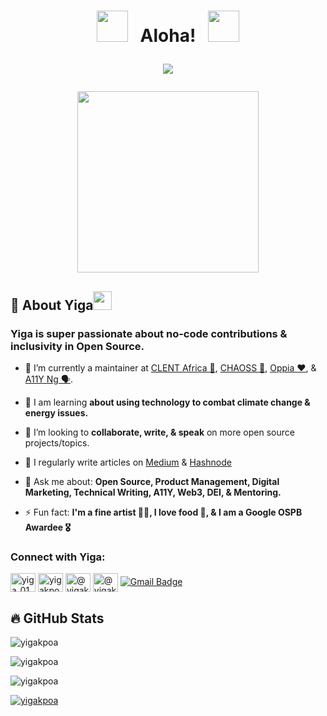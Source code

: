 <h1 align="center"> <img src="https://user-images.githubusercontent.com/74038190/213844263-a8897a51-32f4-4b3b-b5c2-e1528b89f6f3.png" width="50px" /> &nbsp; Aloha! &nbsp; <img src="https://user-images.githubusercontent.com/74038190/213844263-a8897a51-32f4-4b3b-b5c2-e1528b89f6f3.png" width="50px" />

<!-- Animation Typing -->

<p align="center">
  <a href="https://github.com/DenverCoder1/readme-typing-svg"><img src="https://readme-typing-svg.herokuapp.com?font=Fira+Code&pause=1100&width=500&lines=I'm+Yigakpoa+Samuel.;I'm+a+Mentor,+Project+Manager,+DEI+ADV.;"></a>
</p>

<!-- Animation Typing: END -->

<!--Image Gif-->
<img  src="https://cdn.dribbble.com/users/4055494/screenshots/15215756/media/d2b66c4ca0192aa26d103448b3d1518b.gif" height="290px" align="center" />

<!-- Image Gif: END -->


<!-- About me section -->

<h2>🥁 About Yiga<img src = "https://raw.githubusercontent.com/MartinHeinz/MartinHeinz/master/wave.gif" width = 30px></h2>

<h3 align="left">Yiga is super passionate about no-code contributions & inclusivity in Open Source.</h3>

- 🔭 I’m currently a maintainer at [CLENT Africa 🚀](https://github.com/clentafrica), [CHAOSS 🥁](https://github.com/chaoss), [Oppia ❤️](https://github.com/oppia), & [A11Y Ng 🗣️](https://github.com/Accessibility-Nigeria).

- 🌱 I am learning **about using technology to combat climate change & energy issues.**

- 👯 I’m looking to **collaborate, write, & speak** on more open source projects/topics.

- 📝 I regularly write articles on [Medium](https://medium.com/@yigakpoa) & [Hashnode](https://hashnode.com/@yigakpoa)

- 💬 Ask me about: **Open Source, Product Management, Digital Marketing, Technical Writing, A11Y, Web3, DEI, & Mentoring.**

- ⚡ Fun fact: **I'm a fine artist 👩‍🎨, I love food 🍛, & I am a Google OSPB Awardee 🎖️**

<!-- About me section: END -->

<!-- Connect with Yiga -->

<h3 align="left">Connect with Yiga:</h3>
<p align="left">
<a href="https://twitter.com/yiga_01" target="blank"><img align="center" src="https://raw.githubusercontent.com/rahuldkjain/github-profile-readme-generator/master/src/images/icons/Social/twitter.svg" alt="yiga_01" height="30" width="40" /></a>
<a href="https://linkedin.com/in/yigakpoa" target="blank"><img align="center" src="https://raw.githubusercontent.com/rahuldkjain/github-profile-readme-generator/master/src/images/icons/Social/linked-in-alt.svg" alt="yigakpoa" height="30" width="40" /></a>
<a href="https://hashnode.com/@yigakpoa" target="blank"><img align="center" src="https://raw.githubusercontent.com/rahuldkjain/github-profile-readme-generator/master/src/images/icons/Social/hashnode.svg" alt="@yigakpoa" height="30" width="40" /></a>
<a href="https://medium.com/@yigakpoa" target="blank"><img align="center" src="https://raw.githubusercontent.com/rahuldkjain/github-profile-readme-generator/master/src/images/icons/Social/medium.svg" alt="@yigakpoa" height="30" width="40" /></a>
<a href="mailto:yigaikpae@gmail.com"><img src="https://img.shields.io/badge/-Yiga%20S.-fff?style=plastic&amp;labelColor=fff&amp;logo=Gmail&amp;link=mailto:yigaikpae@gmail.com" alt="Gmail Badge"></a>

</p>

 <!-- Connect with Yiga: END -->

<!-- Github Stats -->

## 🔥 GitHub Stats

<p>&nbsp;<img align="left" src="https://github-readme-stats.vercel.app/api?username=yigakpoa&show_icons=true&locale=en" alt="yigakpoa" /></p> <p><img align="center" src="https://github-readme-stats.vercel.app/api/top-langs?username=yigakpoa&show_icons=true&locale=en&layout=compact" alt="yigakpoa" /></p>

<p><img align="center" src="https://github-readme-streak-stats.herokuapp.com/?user=yigakpoa&" alt="yigakpoa" /></p>

<p align="left"> <a href="https://github.com/ryo-ma/github-profile-trophy"><img src="https://github-profile-trophy.vercel.app/?username=yigakpoa" alt="yigakpoa" /></a> </p>

<!-- Github Stats: END -->
